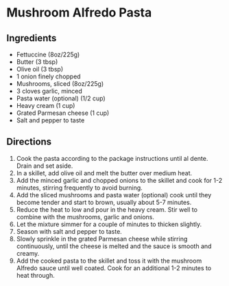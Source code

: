 # Mushroom Alfredo Pasta

## Ingredients

- Fettuccine (8oz/225g)
- Butter (3 tbsp)
- Olive oil (3 tbsp)
- 1 onion finely chopped
- Mushrooms, sliced (8oz/225g)
- 3 cloves garlic, minced
- Pasta water (optional) (1/2 cup)
- Heavy cream (1 cup)
- Grated Parmesan cheese (1 cup)
- Salt and pepper to taste

## Directions

1. Cook the pasta according to the package instructions until al dente. Drain and set aside.
2. In a skillet, add olive oil and melt the butter over medium heat.
3. Add the minced garlic and chopped onions to the skillet and cook for 1-2 minutes, stirring frequently to avoid burning.
4. Add the sliced mushrooms and pasta water (optional) cook until they become tender and start to brown, usually about 5-7 minutes.
5. Reduce the heat to low and pour in the heavy cream. Stir well to combine with the mushrooms, garlic and onions.
6. Let the mixture simmer for a couple of minutes to thicken slightly.
7. Season with salt and pepper to taste.
8. Slowly sprinkle in the grated Parmesan cheese while stirring continuously, until the cheese is melted and the sauce is smooth and creamy.
9. Add the cooked pasta to the skillet and toss it with the mushroom Alfredo sauce until well coated. Cook for an additional 1-2 minutes to heat through.
